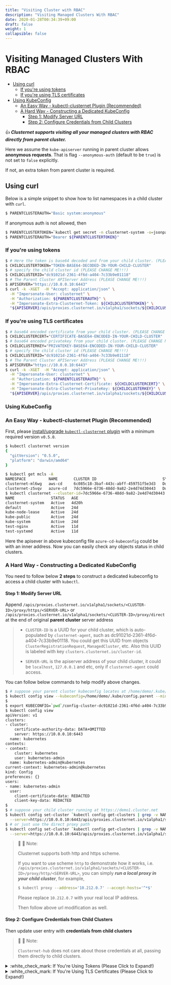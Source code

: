 ```yaml
---
title: "Visiting Cluster with RBAC"
description: "Visiting Managed Clusters With RBAC"
date: 2020-01-28T00:34:39+09:00
draft: false
weight: 1
collapsible: false
---
```


# Visiting Managed Clusters With RBAC

- [Using curl](/docs/tutorials/visit-child-clusters-with-rbac/#using-curl)
    - [If you're using tokens](/docs/tutorials/visit-child-clusters-with-rbac/#if-youre-using-tokens)
    - [If you're using TLS certificates](/docs/tutorials/visit-child-clusters-with-rbac/#if-youre-using-tls-certificates)
- [Using KubeConfig](/docs/tutorials/visit-child-clusters-with-rbac/#using-kubeconfig)
    - [An Easy Way - kubectl-clusternet Plugin (Recommended)](/docs/tutorials/visit-child-clusters-with-rbac/#an-easy-way---kubectl-clusternet-plugin-recommended)
    - [A Hard Way - Constructing a Dedicated KubeConfig](/docs/tutorials/visit-child-clusters-with-rbac/#a-hard-way---constructing-a-dedicated-kubeconfig)
        - [Step 1: Modify Server URL](/docs/tutorials/visit-child-clusters-with-rbac/#step-1-modify-server-url)
        - [Step 2: Configure Credentials from Child Clusters](/docs/tutorials/visit-child-clusters-with-rbac/#step-2-configure-credentials-from-child-clusters)

:thumbsup: ***Clusternet supports visiting all your managed clusters with RBAC directly from parent cluster.***

Here we assume the `kube-apiserver` running in parent cluster allows **anonymous requests**. That is flag `--anonymous-auth` (default to be `true`) is not set to `false` explicitly.

If not, an extra token from parent cluster is required.

## Using curl

Below is a simple snippet to show how to list namespaces in a child cluster with `curl`.

```bash
$ PARENTCLUSTERAUTH="Basic system:anonymous"
```

If anonymous auth is not allowed, then

```bash
$ PARENTCLUSTERTOKEN=`kubectl get secret -n clusternet-system -o=jsonpath='{.items[?(@.metadata.annotations.kubernetes\.io/service-account\.name=="clusternet-hub-proxy")].data.token}' | base64 --decode`
$ PARENTCLUSTERAUTH="Bearer ${PARENTCLUSTERTOKEN}"
```

### If you're using tokens

```bash
$ # Here the token is base64 decoded and from your child cluster. (PLEASE CHANGE ME!!!)
$ CHILDCLUSTERTOKEN="TOKEN-BASE64-DECODED-IN-YOUR-CHILD-CLUSTER"
$ # specify the child cluster id (PLEASE CHANGE ME!!!)
$ CHILDCLUSTERID="dc91021d-2361-4f6d-a404-7c33b9e01118"
$ # The Parent Cluster APIServer Address (PLEASE CHANGE ME!!!)
$ APISERVER="https://10.0.0.10:6443"
$ curl -k -XGET  -H "Accept: application/json" \
  -H "Impersonate-User: clusternet" \
  -H "Authorization: ${PARENTCLUSTERAUTH}" \
  -H "Impersonate-Extra-Clusternet-Token: ${CHILDCLUSTERTOKEN}" \
  "${APISERVER}/apis/proxies.clusternet.io/v1alpha1/sockets/${CHILDCLUSTERID}/proxy/direct/api/v1/namespaces"
```

### If you're using TLS certificates

```bash
$ # base64 encoded certificate from your child cluster. (PLEASE CHANGE ME!!!)
$ CHILDCLUSTERCERT="CERTIFICATE-BASE64-ENCODED-IN-YOUR-CHILD-CLUSTER"
$ # base64 encoded privatekey from your child cluster. (PLEASE CHANGE ME!!!)
$ CHILDCLUSTERKEY="PRIVATEKEY-BASE64-ENCODED-IN-YOUR-CHILD-CLUSTER"
$ # specify the child cluster id (PLEASE CHANGE ME!!!)
$ CHILDCLUSTERID="dc91021d-2361-4f6d-a404-7c33b9e01118"
$ # The Parent Cluster APIServer Address (PLEASE CHANGE ME!!!)
$ APISERVER="https://10.0.0.10:6443"
$ curl -k -XGET  -H "Accept: application/json" \
  -H "Impersonate-User: clusternet" \
  -H "Authorization: ${PARENTCLUSTERAUTH}" \
  -H "Impersonate-Extra-Clusternet-Certificate: ${CHILDCLUSTERCERT}" \
  -H "Impersonate-Extra-Clusternet-PrivateKey: ${CHILDCLUSTERKEY}" \
  "${APISERVER}/apis/proxies.clusternet.io/v1alpha1/sockets/${CHILDCLUSTERID}/proxy/direct/api/v1/namespaces"
```

### Using KubeConfig

### An Easy Way - kubectl-clusternet Plugin (Recommended)

First, please [install/upgrade `kubectl-clusternet` plugin](docs/kubectl-clusternet/#installation) with
a minimum required version `v0.5.0`.

```bash
$ kubectl clusternet version
{
  "gitVersion": "0.5.0",
  "platform": "darwin/amd64"
}
```

```bash
$ kubectl get mcls -A
NAMESPACE          NAME       CLUSTER ID                             SYNC MODE   KUBERNETES                   READYZ   AGE
clusternet-ml6wg   aws-cd     6c085c18-3baf-443c-abff-459751f5e3d3   Dual        v1.18.4                      true     4d6h
clusternet-z5vqv   azure-cd   7dc5966e-6736-48dd-9a82-2e4d74d30443   Dual        v1.20.4                      true     43h
$ kubectl clusternet --cluster-id=7dc5966e-6736-48dd-9a82-2e4d74d30443 --child-kubeconfig=./azure-cd-kubeconfig get ns
NAME                STATUS   AGE
clusternet-system   Active   4d20h
default             Active   24d
kube-node-lease     Active   24d
kube-public         Active   24d
kube-system         Active   24d
test-nginx          Active   11d
test-systemd        Active   11d
```

Here the apisever in above kubeconfig file `azure-cd-kubeconfig` could be with an inner address. Now you can easily
check any objects status in child clusters.

### A Hard Way - Constructing a Dedicated KubeConfig

You need to follow below **2 steps** to construct a dedicated kubeconfig to access a child cluster with `kubectl`.

#### Step 1: Modify Server URL

Append `/apis/proxies.clusternet.io/v1alpha1/sockets/<CLUSTER-ID>/proxy/https/<SERVER-URL>`
or `/apis/proxies.clusternet.io/v1alpha1/sockets/<CLUSTER-ID>/proxy/direct` at the end of original **parent cluster**
server address

> - `CLUSTER-ID` is a UUID for your child cluster, which is auto-populated by `clusternet-agent`, such as dc91021d-2361-4f6d-a404-7c33b9e01118. You could get this UUID from objects `ClusterRegistrationRequest`,
    `ManagedCluster`, etc. Also this UUID is labeled with key `clusters.clusternet.io/cluster-id`.
>
>- `SERVER-URL` is the apiserver address of your child cluster, it could be `localhost`, `127.0.0.1` and etc, only if
   `clusternet-agent` could access.

You can follow below commands to help modify above changes.

```bash
$ # suppose your parent cluster kubeconfig locates at /home/demo/.kube/config.parent
$ kubectl config view --kubeconfig=/home/demo/.kube/config.parent --minify=true --raw=true > ./config-cluster-dc91021d-2361-4f6d-a404-7c33b9e01118
$
$ export KUBECONFIG=`pwd`/config-cluster-dc91021d-2361-4f6d-a404-7c33b9e01118
$ kubectl config view
apiVersion: v1
clusters:
- cluster:
    certificate-authority-data: DATA+OMITTED
    server: https://10.0.0.10:6443
  name: kubernetes
contexts:
- context:
    cluster: kubernetes
    user: kubernetes-admin
  name: kubernetes-admin@kubernetes
current-context: kubernetes-admin@kubernetes
kind: Config
preferences: {}
users:
- name: kubernetes-admin
  user:
    client-certificate-data: REDACTED
    client-key-data: REDACTED
$
$ # suppose your child cluster running at https://demo1.cluster.net
$ kubectl config set-cluster `kubectl config get-clusters | grep -v NAME` \
  --server=https://10.0.0.10:6443/apis/proxies.clusternet.io/v1alpha1/sockets/dc91021d-2361-4f6d-a404-7c33b9e01118/proxy/https/demo1.cluster.net
$ # or just use the direct proxy path
$ kubectl config set-cluster `kubectl config get-clusters | grep -v NAME` \
  --server=https://10.0.0.10:6443/apis/proxies.clusternet.io/v1alpha1/sockets/dc91021d-2361-4f6d-a404-7c33b9e01118/proxy/direct
```

> :pushpin: :pushpin: Note:
>
> Clusternet supports both http and https scheme.
>
> If you want to use scheme `http` to demonstrate how it works, i.e. `/apis/proxies.clusternet.io/v1alpha1/sockets/<CLUSTER-ID>/proxy/http/<SERVER-URL>`,
> you can simply ***run a local proxy in your child cluster***, for example,
>
> ```bash
   > $ kubectl proxy --address='10.212.0.7' --accept-hosts='^*$'
   > ```
>
> Please replace `10.212.0.7` with your real local IP address.
>
> Then follow above url modification as well.

#### Step 2: Configure Credentials from Child Clusters

Then update user entry with **credentials from child clusters**

> :see_no_evil: :see_no_evil: Note:
>
> `Clusternet-hub` does not care about those credentials at all, passing them directly to child clusters.


<details>
  <summary>:white_check_mark: If You're Using Tokens (Please Click to Expand!)</summary>

Here the tokens can be [bootstrap tokens](https://kubernetes.io/docs/reference/access-authn-authz/bootstrap-tokens/),
[ServiceAccount tokens](https://kubernetes.io/docs/tasks/configure-pod-container/configure-service-account/#use-multiple-service-accounts)
, etc.

Please follow below modifications.

```bash
$ export KUBECONFIG=`pwd`/config-cluster-dc91021d-2361-4f6d-a404-7c33b9e01118
$ # below is what we modified in above step 1
$ kubectl config view
apiVersion: v1
clusters:
- cluster:
    certificate-authority-data: DATA+OMITTED
    server: https://10.0.0.10:6443/apis/proxies.clusternet.io/v1alpha1/sockets/dc91021d-2361-4f6d-a404-7c33b9e01118/proxy/direct
  name: kubernetes
contexts:
- context:
    cluster: kubernetes
    user: kubernetes-admin
  name: kubernetes-admin@kubernetes
current-context: kubernetes-admin@kubernetes
kind: Config
preferences: {}
users:
- name: kubernetes-admin
  user:
    client-certificate-data: REDACTED
    client-key-data: REDACTED
$
$ # modify user part to below
$ vim config-cluster-dc91021d-2361-4f6d-a404-7c33b9e01118
  ...
  user:
    username: system:anonymous
    as: clusternet
    as-user-extra:
        clusternet-token:
            - BASE64-DECODED-PLEASE-CHANGE-ME
```

Please replace `BASE64-DECODED-PLEASE-CHANGE-ME` to a token that valid from **child cluster**. ***Please notice the
tokens replaced here should be base64 decoded.***

> :pushpin: :pushpin: Important Note:
>
> If anonymous auth is not allowed, please replace `username: system:anonymous` to `token: PARENT-CLUSTER-TOKEN`.
> Here `PARENT-CLUSTER-TOKEN` can be retrieved with below command,
>
>```bash
>kubectl get secret -n clusternet-system -o=jsonpath='{.items[?(@.metadata.annotations.kubernetes\.io/service-account\.name=="clusternet-hub-proxy")].data.token}' | base64 --decode; echo
>```

</details>

<details>
  <summary>:white_check_mark: If You're Using TLS Certificates (Please Click to Expand!)</summary>

Please follow below modifications.

```bash
$ export KUBECONFIG=`pwd`/config-cluster-dc91021d-2361-4f6d-a404-7c33b9e01118
$ # below is what we modified in above step 1
$ kubectl config view
apiVersion: v1
clusters:
- cluster:
    certificate-authority-data: DATA+OMITTED
    server: https://10.0.0.10:6443/apis/proxies.clusternet.io/v1alpha1/sockets/dc91021d-2361-4f6d-a404-7c33b9e01118/proxy/direct
  name: kubernetes
contexts:
- context:
    cluster: kubernetes
    user: kubernetes-admin
  name: kubernetes-admin@kubernetes
current-context: kubernetes-admin@kubernetes
kind: Config
preferences: {}
users:
- name: kubernetes-admin
  user:
    client-certificate-data: REDACTED
    client-key-data: REDACTED
$
$ # modify user part to below
$ vim config-cluster-dc91021d-2361-4f6d-a404-7c33b9e01118
  ...
  user:
    username: system:anonymous
    as: clusternet
    as-user-extra:
        clusternet-certificate:
            - CLIENT-CERTIFICATE-DATE-BASE64-ENCODED-PLEASE-CHANGE-ME
        clusternet-privatekey:
            - CLIENT-KEY-DATE-PLEASE-BASE64-ENCODED-CHANGE-ME
```

Please replace `CLIENT-CERTIFICATE-DATE-BASE64-ENCODED-PLEASE-CHANGE-ME`
and `CLIENT-KEY-DATE-PLEASE-BASE64-ENCODED-CHANGE-ME` with certficate and private key from child cluster. **Please
notice the tokens replaced here should be base64 encoded.**

> :pushpin: :pushpin: Important Note:
>
> If anonymous auth is not allowed, please replace `username: system:anonymous` to `token: PARENT-CLUSTER-TOKEN`.
> Here `PARENT-CLUSTER-TOKEN` can be retrieved with below command,
>
>```bash
>kubectl get secret -n clusternet-system -o=jsonpath='{.items[?(@.metadata.annotations.kubernetes\.io/service-account\.name=="clusternet-hub-proxy")].data.token}' | base64 --decode; echo
>```

</details>
